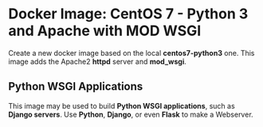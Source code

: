Docker Image: CentOS 7 - Python 3 and Apache with MOD WSGI
==========================================================

Create a new docker image based on the local  **centos7-python3** one.
This image adds the Apache2 **httpd** server and **mod_wsgi**.

Python WSGI Applications
------------------------

This image may be used to build **Python WSGI applications**, such as **Django servers**.
Use **Python**, **Django**, or even **Flask** to make a Webserver.


